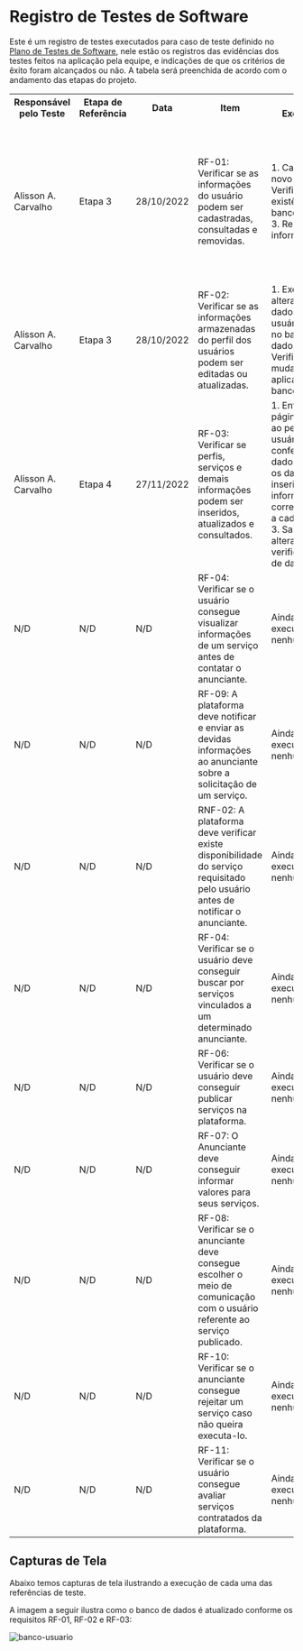 # Registro de Testes de Software

Este é um registro de testes executados para caso de teste definido no <a href="docs/08-Plano de Testes de Software.md">Plano de Testes de Software</a>, nele estão os registros das evidências dos testes feitos na aplicação pela equipe, e indicações de que os critérios de êxito foram alcançados ou não. A tabela será preenchida de acordo com o andamento das etapas do projeto.

<table>
    <tr>
        <th>Responsável pelo Teste</th>
        <th>Etapa de Referência</th>
        <th>Data</th>
        <th>Item</th>
        <th>Ações Executadas</th>
        <th>Validação</th>
        <th>Avaliação</th>
    </tr>
    <tr>
        <td>Alisson A. Carvalho</td>
        <td>Etapa 3</td>
        <td>28/10/2022</td>
        <td>RF-01: Verificar se as informações do usuário podem ser cadastradas, consultadas e removidas.</td>
        <td>1. Cadastrar novo usuário; 2. Verificar existência no banco de dados; 3. Remover informações.</td>
        <td>O teste foi executado com sucesso</td>
        <td>O cadastro foi executado com sucesso e armazenado no banco de dados, após consulta os dados foram alterados e removidos pela própria interface.</td>
    </tr>
    <tr>
        <td>Alisson A. Carvalho</td>
        <td>Etapa 3</td>
        <td>28/10/2022</td>
        <td>RF-02: Verificar se as informações armazenadas do perfil dos usuários podem ser editadas ou atualizadas.</td>
        <td>1. Executar alteração de dados de usuário existente no banco de dados; 2. Verificar se as mudanças foram aplicadas no banco.</td>
        <td>O teste foi executado com sucesso</td>
        <td>Os dados foram alterados e atualizados corretamente no banco de dados.</td>
    </tr>
    <tr>
        <td>Alisson A. Carvalho</td>
        <td>Etapa 4</td>
        <td>27/11/2022</td>
        <td>RF-03: Verificar se perfis, serviços e demais informações podem ser inseridos, atualizados e consultados.</td>
        <td>1. Entrar na página referente ao perfil do usuário e conferir os dados; 2. Editar os dados inserindo as informações correspondentes a cada campo; 3. Salvar as alterações e verificar o banco de dados.</td>
        <td>O teste foi executado com sucesso</td>
        <td>Informações adicionais de Perfil e Serviços foram inseridas e armazenadas corretamente no banco de dados da aplicação.</td>
    </tr>
    <tr>
        <td>N/D</td>
        <td>N/D</td>
        <td>N/D</td>
        <td>RF-04: Verificar se o usuário consegue visualizar informações de um serviço antes de contatar o anunciante.</td>
        <td>Ainda não foi executada nenhuma ação</td>
        <td>Funcionalidade ainda não disponível</td>
        <td>N/D</td>
    </tr>
    <tr>
        <td>N/D</td>
        <td>N/D</td>
        <td>N/D</td>
        <td>RF-09: A plataforma deve notificar e enviar as devidas informações ao anunciante sobre a solicitação de um serviço.</td>
        <td>Ainda não foi executada nenhuma ação</td>
        <td>Funcionalidade ainda não disponível</td>
        <td>N/D</td>
    </tr>
    <tr>
        <td>N/D</td>
        <td>N/D</td>
        <td>N/D</td>
        <td>RNF-02: A plataforma deve verificar existe disponibilidade do serviço requisitado pelo usuário antes de notificar o anunciante.</td>
        <td>Ainda não foi executada nenhuma ação</td>
        <td>Funcionalidade ainda não disponível</td>
        <td>N/D</td>
    </tr>
    <tr>
        <td>N/D</td>
        <td>N/D</td>
        <td>N/D</td>
        <td>RF-04: Verificar se o usuário deve conseguir buscar por serviços vinculados a um determinado anunciante.</td>
        <td>Ainda não foi executada nenhuma ação</td>
        <td>Funcionalidade ainda não disponível</td>
        <td>N/D</td>
    </tr>
    <tr>
        <td>N/D</td>
        <td>N/D</td>
        <td>N/D</td>
        <td>RF-06: Verificar se o usuário deve conseguir publicar serviços na plataforma.</td>
        <td>Ainda não foi executada nenhuma ação</td>
        <td>Funcionalidade ainda não disponível</td>
        <td>N/D</td>
    </tr>
    <tr>
        <td>N/D</td>
        <td>N/D</td>
        <td>N/D</td>
        <td>RF-07: O Anunciante deve conseguir informar valores para seus serviços.</td>
        <td>Ainda não foi executada nenhuma ação</td>
        <td>Funcionalidade ainda não disponível</td>
        <td>N/D</td>
    </tr>
    <tr>
        <td>N/D</td>
        <td>N/D</td>
        <td>N/D</td>
        <td>RF-08: Verificar se o anunciante deve consegue escolher o meio de comunicação com o usuário referente ao serviço publicado.</td>
        <td>Ainda não foi executada nenhuma ação</td>
        <td>Funcionalidade ainda não disponível</td>
        <td>N/D</td>
    </tr>
    <tr>
        <td>N/D</td>
        <td>N/D</td>
        <td>N/D</td>
        <td>RF-10: Verificar se o anunciante consegue rejeitar um serviço caso não queira executa-lo.</td>
        <td>Ainda não foi executada nenhuma ação</td>
        <td>Funcionalidade ainda não disponível</td>
        <td>N/D</td>
    </tr>
    <tr>
        <td>N/D</td>
        <td>N/D</td>
        <td>N/D</td>
        <td>RF-11: Verificar se o usuário consegue avaliar serviços contratados da plataforma.</td>
        <td>Ainda não foi executada nenhuma ação</td>
        <td>Funcionalidade ainda não disponível</td>
        <td>N/D</td>
    </tr>
</table>

## Capturas de Tela

Abaixo temos capturas de tela ilustrando a execução de cada uma das referências de teste.

A imagem a seguir ilustra como o banco de dados é atualizado conforme os requisitos RF-01, RF-02 e RF-03:

![banco-usuario](https://user-images.githubusercontent.com/100442612/204148566-2e4a2e54-4fb6-4da3-b959-e355dd8e9ceb.png)
